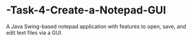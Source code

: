 # -Task-4-Create-a-Notepad-GUI
A Java Swing-based notepad application with features to open, save, and edit text files via a GUI.
